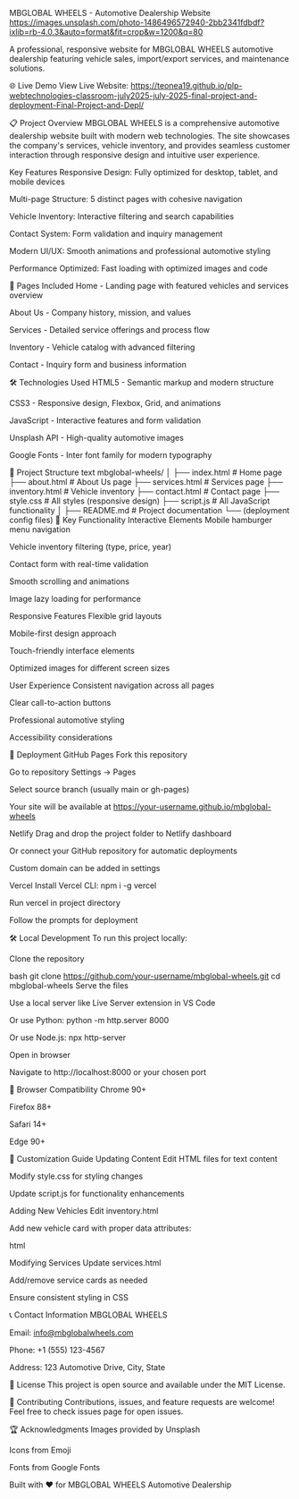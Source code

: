 MBGLOBAL WHEELS - Automotive Dealership Website
https://images.unsplash.com/photo-1486496572940-2bb2341fdbdf?ixlib=rb-4.0.3&auto=format&fit=crop&w=1200&q=80

A professional, responsive website for MBGLOBAL WHEELS automotive dealership featuring vehicle sales, import/export services, and maintenance solutions.

🌐 Live Demo
View Live Website: https://teonea19.github.io/plp-webtechnologies-classroom-july2025-july-2025-final-project-and-deployment-Final-Project-and-Depl/

📋 Project Overview
MBGLOBAL WHEELS is a comprehensive automotive dealership website built with modern web technologies. The site showcases the company's services, vehicle inventory, and provides seamless customer interaction through responsive design and intuitive user experience.

Key Features
Responsive Design: Fully optimized for desktop, tablet, and mobile devices

Multi-page Structure: 5 distinct pages with cohesive navigation

Vehicle Inventory: Interactive filtering and search capabilities

Contact System: Form validation and inquiry management

Modern UI/UX: Smooth animations and professional automotive styling

Performance Optimized: Fast loading with optimized images and code

🚀 Pages Included
Home - Landing page with featured vehicles and services overview

About Us - Company history, mission, and values

Services - Detailed service offerings and process flow

Inventory - Vehicle catalog with advanced filtering

Contact - Inquiry form and business information

🛠️ Technologies Used
HTML5 - Semantic markup and modern structure

CSS3 - Responsive design, Flexbox, Grid, and animations

JavaScript - Interactive features and form validation

Unsplash API - High-quality automotive images

Google Fonts - Inter font family for modern typography

📁 Project Structure
text
mbglobal-wheels/
│
├── index.html          # Home page
├── about.html          # About Us page
├── services.html       # Services page
├── inventory.html      # Vehicle inventory
├── contact.html        # Contact page
├── style.css           # All styles (responsive design)
├── script.js           # All JavaScript functionality
│
├── README.md           # Project documentation
└── (deployment config files)
🎯 Key Functionality
Interactive Elements
Mobile hamburger menu navigation

Vehicle inventory filtering (type, price, year)

Contact form with real-time validation

Smooth scrolling and animations

Image lazy loading for performance

Responsive Features
Flexible grid layouts

Mobile-first design approach

Touch-friendly interface elements

Optimized images for different screen sizes

User Experience
Consistent navigation across all pages

Clear call-to-action buttons

Professional automotive styling

Accessibility considerations

🚀 Deployment
GitHub Pages
Fork this repository

Go to repository Settings → Pages

Select source branch (usually main or gh-pages)

Your site will be available at https://your-username.github.io/mbglobal-wheels

Netlify
Drag and drop the project folder to Netlify dashboard

Or connect your GitHub repository for automatic deployments

Custom domain can be added in settings

Vercel
Install Vercel CLI: npm i -g vercel

Run vercel in project directory

Follow the prompts for deployment

🛠️ Local Development
To run this project locally:

Clone the repository

bash
git clone https://github.com/your-username/mbglobal-wheels.git
cd mbglobal-wheels
Serve the files

Use a local server like Live Server extension in VS Code

Or use Python: python -m http.server 8000

Or use Node.js: npx http-server

Open in browser

Navigate to http://localhost:8000 or your chosen port

📱 Browser Compatibility
Chrome 90+

Firefox 88+

Safari 14+

Edge 90+

🔧 Customization Guide
Updating Content
Edit HTML files for text content

Modify style.css for styling changes

Update script.js for functionality enhancements

Adding New Vehicles
Edit inventory.html

Add new vehicle card with proper data attributes:

html
<div class="vehicle-card" data-type="suv" data-price="45000" data-year="2024">
    <!-- vehicle content -->
</div>
Modifying Services
Update services.html

Add/remove service cards as needed

Ensure consistent styling in CSS

📞 Contact Information
MBGLOBAL WHEELS

Email: info@mbglobalwheels.com

Phone: +1 (555) 123-4567

Address: 123 Automotive Drive, City, State

📄 License
This project is open source and available under the MIT License.

🤝 Contributing
Contributions, issues, and feature requests are welcome! Feel free to check issues page for open issues.

🏆 Acknowledgments
Images provided by Unsplash

Icons from Emoji

Fonts from Google Fonts

Built with ❤️ for MBGLOBAL WHEELS Automotive Dealership
